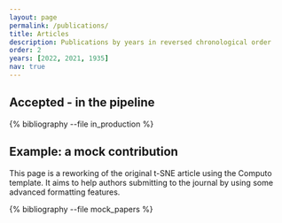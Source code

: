 ```yaml
---
layout: page
permalink: /publications/
title: Articles
description: Publications by years in reversed chronological order
order: 2
years: [2022, 2021, 1935]
nav: true
---
```


## Accepted - in the pipeline

<div class="publications">

{% bibliography --file in_production %}

</div>

## Example: a mock contribution

This  page is  a reworking  of the  original t-SNE  article using  the
Computo template. It aims to help authors submitting to the journal by
using some advanced formatting features.

<div class="publications">

{% bibliography --file mock_papers %}

</div>


